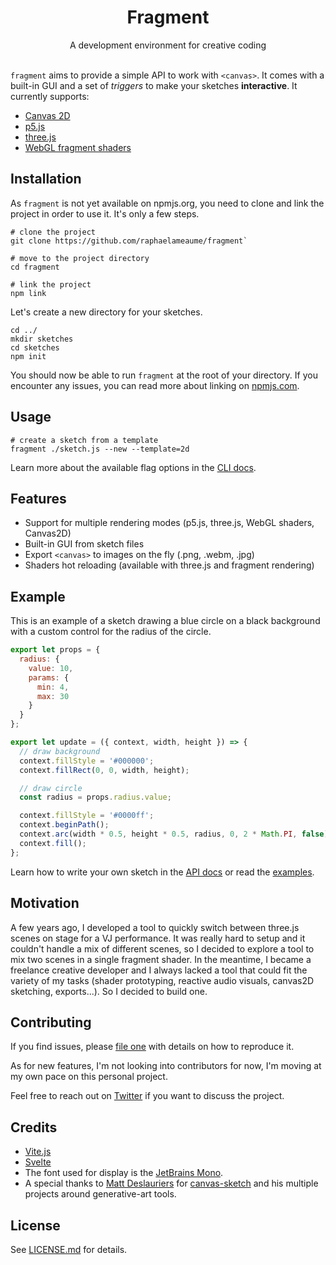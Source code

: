 <h1 align="center">Fragment</h1>
<div align="center">A development environment for creative coding</div>
<br>

`fragment` aims to provide a simple API to work with `<canvas>`. It comes with a built-in GUI and a set of *triggers* to make your sketches **interactive**.
It currently supports:
- [Canvas 2D](https://developer.mozilla.org/en-US/docs/Web/API/Canvas_API)
- [p5.js](https://github.com/processing/p5.js/)
- [three.js](https://github.com/mrdoob/three.js/)
- [WebGL fragment shaders](https://developer.mozilla.org/en-US/docs/Web/API/WebGLShader)

## Installation

As `fragment` is not yet available on npmjs.org, you need to clone and link the project in order to use it. It's only a few steps.

```
# clone the project
git clone https://github.com/raphaelameaume/fragment`

# move to the project directory
cd fragment

# link the project
npm link
``` 

Let's create a new directory for your sketches.

```
cd ../
mkdir sketches
cd sketches
npm init
```

You should now be able to run `fragment` at the root of your directory. If you encounter any issues, you can read more about linking on [npmjs.com](https://docs.npmjs.com/cli/v8/commands/npm-link).

## Usage

```
# create a sketch from a template
fragment ./sketch.js --new --template=2d
```

Learn more about the available flag options in the [CLI docs](./docs/API.md#cli).

## Features

- Support for multiple rendering modes (p5.js, three.js, WebGL shaders, Canvas2D)
- Built-in GUI from sketch files
- Export `<canvas>` to images on the fly (.png, .webm, .jpg)
- Shaders hot reloading (available with three.js and fragment rendering)

## Example

This is an example of a sketch drawing a blue circle on a black background with a custom control for the radius of the circle.

```js
export let props = {
  radius: {
    value: 10,
    params: {
      min: 4,
      max: 30
    }
  }
};

export let update = ({ context, width, height }) => {
  // draw background
  context.fillStyle = '#000000';
  context.fillRect(0, 0, width, height);

  // draw circle
  const radius = props.radius.value;

  context.fillStyle = '#0000ff';
  context.beginPath();
  context.arc(width * 0.5, height * 0.5, radius, 0, 2 * Math.PI, false);
  context.fill();
};
```

Learn how to write your own sketch in the [API docs](./docs/API.md#sketch) or read the [examples](./examples/).

## Motivation

A few years ago, I developed a tool to quickly switch between three.js scenes on stage for a VJ performance. It was really hard to setup and it couldn't handle a mix of different scenes, so I decided to explore a tool to mix two scenes in a single fragment shader. In the meantime, I became a freelance creative developer and I always lacked a tool that could fit the variety of my tasks (shader prototyping, reactive audio visuals, canvas2D sketching, exports...). 
So I decided to build one.

## Contributing

If you find issues, please [file one](https://github.com/raphaelameaume/fragment/issues) with details on how to reproduce it.

As for new features, I'm not looking into contributors for now, I'm moving at my own pace on this personal project.

Feel free to reach out on [Twitter](https://twitter.com/raphaelameaume) if you want to discuss the project.

## Credits

- [Vite.js](https://vitejs.dev/)
- [Svelte](https://svelte.dev/)
- The font used for display is the [JetBrains Mono](https://www.jetbrains.com/lp/mono/).
- A special thanks to [Matt Deslauriers](https://www.mattdesl.com/) for [canvas-sketch](https://github.com/mattdesl/canvas-sketch) and his multiple projects around generative-art tools.

## License

See [LICENSE.md](./LICENSE.md) for details.
